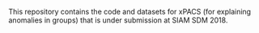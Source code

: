 This repository contains the code and datasets for xPACS (for explaining anomalies in groups) that is under submission at SIAM SDM 2018.